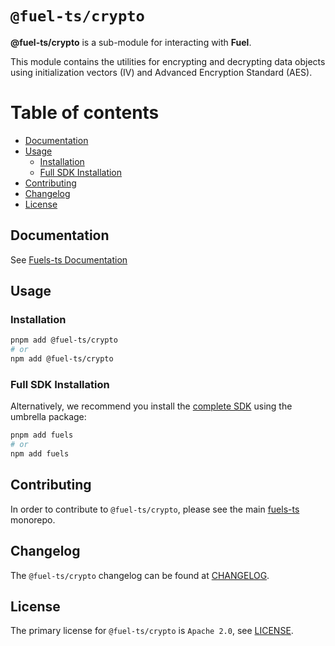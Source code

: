 # `@fuel-ts/crypto`

**@fuel-ts/crypto** is a sub-module for interacting with **Fuel**.

This module contains the utilities for encrypting and decrypting data objects using initialization vectors (IV) and Advanced Encryption Standard (AES).

# Table of contents

- [Documentation](#documentation)
- [Usage](#usage)
  - [Installation](#installation)
  - [Full SDK Installation](#full-sdk-installation)
- [Contributing](#contributing)
- [Changelog](#changelog)
- [License](#license)

## Documentation

<!-- TODO: Replace this link with specific docs for this package if and when we re-introduce a API reference section to our docs -->

See [Fuels-ts Documentation](https://docs.fuel.network/docs/fuels-ts/)

## Usage

### Installation

```sh
pnpm add @fuel-ts/crypto
# or
npm add @fuel-ts/crypto
```

### Full SDK Installation

Alternatively, we recommend you install the [complete SDK](https://github.com/FuelLabs/fuels-ts) using the umbrella package:

```sh
pnpm add fuels
# or
npm add fuels
```

## Contributing

In order to contribute to `@fuel-ts/crypto`, please see the main [fuels-ts](https://github.com/FuelLabs/fuels-ts) monorepo.

## Changelog

The `@fuel-ts/crypto` changelog can be found at [CHANGELOG](./CHANGELOG.md).

## License

The primary license for `@fuel-ts/crypto` is `Apache 2.0`, see [LICENSE](./LICENSE).
